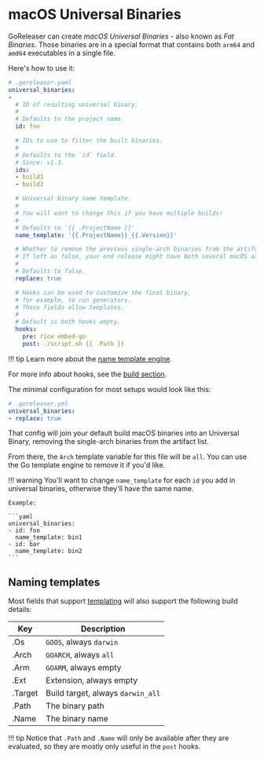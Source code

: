 # macOS Universal Binaries

GoReleaser can create _macOS Universal Binaries_ - also known as _Fat Binaries_.
Those binaries are in a special format that contains both `arm64` and `amd64` executables in a single file.

Here's how to use it:

```yaml
# .goreleaser.yaml
universal_binaries:
-
  # ID of resulting universal binary.
  #
  # Defaults to the project name.
  id: foo

  # IDs to use to filter the built binaries.
  #
  # Defaults to the `id` field.
  # Since: v1.3.
  ids:
  - build1
  - build2

  # Universal binary name template.
  #
  # You will want to change this if you have multiple builds!
  #
  # Defaults to '{{ .ProjectName }}'
  name_template: '{{.ProjectName}}_{{.Version}}'

  # Whether to remove the previous single-arch binaries from the artifact list.
  # If left as false, your end release might have both several macOS archives: amd64, arm64 and all.
  #
  # Defaults to false.
  replace: true

  # Hooks can be used to customize the final binary,
  # for example, to run generators.
  # Those fields allow templates.
  #
  # Default is both hooks empty.
  hooks:
    pre: rice embed-go
    post: ./script.sh {{ .Path }}
```

!!! tip
    Learn more about the [name template engine](/customization/templates/).

For more info about hooks, see the [build section](/customization/build/#build-hooks).

The minimal configuration for most setups would look like this:
```yaml
# .goreleaser.yml
universal_binaries:
- replace: true
```

That config will join your default build macOS binaries into an Universal Binary,
removing the single-arch binaries from the artifact list.

From there, the `Arch` template variable for this file will be `all`.
You can use the Go template engine to remove it if you'd like.

!!! warning
    You'll want to change `name_template` for each `id` you add in universal binaries, otherwise they'll have the same name.

    Example:

    ```yaml
    universal_binaries:
    - id: foo
      name_template: bin1
    - id: bar
      name_template: bin2
    ```

## Naming templates

Most fields that support [templating](/customization/templates/) will also
support the following build details:

| Key     | Description                       |
|---------|-----------------------------------|
| .Os     | `GOOS`, always `darwin`           |
| .Arch   | `GOARCH`, always `all`            |
| .Arm    | `GOARM`, always empty             |
| .Ext    | Extension, always empty           |
| .Target | Build target, always `darwin_all` |
| .Path   | The binary path                   |
| .Name   | The binary name                   |

!!! tip
    Notice that `.Path` and `.Name` will only be available after they are
    evaluated, so they are mostly only useful in the `post` hooks.
